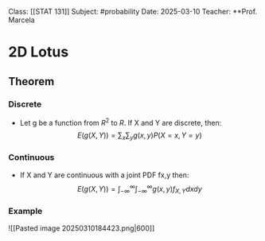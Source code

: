 Class: [[STAT 131]]
Subject: #probability 
Date: 2025-03-10
Teacher: **Prof. Marcela

# 2D Lotus

## Theorem

### Discrete
- Let g be a function from $R^2$ to $R$. If X and Y are discrete, then:
$$E(g(X, Y)) = \sum_x \sum_y g(x, y)P(X=x, Y=y)$$
### Continuous
- If X and Y are continuous with a joint PDF fx,y then:
$$E(g(X, Y)) = \int_{-\infty}^{\infty} \int_{-\infty}^{\infty} g(x, y)f_{X, Y}dxdy$$

### Example
![[Pasted image 20250310184423.png|600]]

